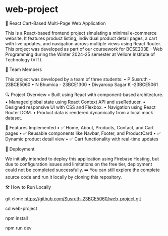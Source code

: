 # web-project
🛒 React Cart-Based Multi-Page Web Application

This is a React-based frontend project simulating a minimal e-commerce website. It features product listing, individual product detail pages, a cart with live updates, and navigation across multiple views using React Router. This project was developed as part of our coursework for BCSE203E - Web Programming during the Winter 2024-25 semester at Vellore Institute of Technology (VIT).

👥 Team Members

This project was developed by a team of three students:
	•	P Susruth - 23BCE5060
	•	N Bhumica - 23BCE1300
	•	Divyaroop Sagar K -23BCE5061

🔍 Project Overview
	•	Built using React with component-based architecture.
	•	Managed global state using React Context API and useReducer.
	•	Designed responsive UI with CSS and Flexbox.
	•	Navigation using React Router DOM.
	•	Product data is rendered dynamically from a local mock dataset.

🚧 Features Implemented
	•	✅ Home, About, Products, Contact, and Cart pages
	•	✅ Reusable components like Navbar, Footer, and ProductCard
	•	✅ Dynamic product detail view
	•	✅ Cart functionality with real-time updates

🚀 Deployment

We initially intended to deploy this application using Firebase Hosting, but due to configuration issues and limitations on the free tier, deployment could not be completed successfully.
➡️ You can still explore the complete source code and run it locally by cloning this repository.

🛠️ How to Run Locally

git clone https://github.com/Susruth-23BCE5060/web-project.git

cd web-project

npm install

npm run dev
